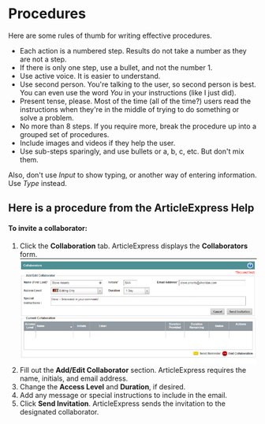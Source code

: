 Procedures
==========

Here are some rules of thumb for writing effective procedures.

* Each action is a numbered step. Results do not take a number as they are not a step.
* If there is only one step, use a bullet, and not the number 1.
* Use active voice. It is easier to understand.
* Use second person. You're talking to the user, so second person is best. You can even use the word *You* in your instructions (like I just did).
* Present tense, please. Most of the time (all of the time?) users read the instructions when they're in the middle of trying to do something or solve a problem.
* No more than 8 steps. If you require more, break the procedure up into a grouped set of procedures.
* Include images and videos if they help the user.
* Use sub-steps sparingly, and use bullets or a, b, c, etc. But don't mix them.

Also, don't use *Input* to show typing, or another way of entering
information. Use *Type* instead.

Here is a procedure from the ArticleExpress Help
------------------------------------------------

#### To invite a collaborator:

1.  Click the **Collaboration** tab. ArticleExpress displays the
    **Collaborators** form.
    [![](Resources/Images/PRX_COLLAB_FORM.png)](Resources/Images/PRX_COLLAB_FORM.png)
2.  Fill out the **Add/Edit Collaborator** section. ArticleExpress
    requires the name, initials, and email address.
3.  Change the **Access Level** and **Duration**, if desired.
4.  Add any message or special instructions to include in the email.
5.  Click **Send Invitation**. ArticleExpress sends the invitation to
    the designated collaborator.
